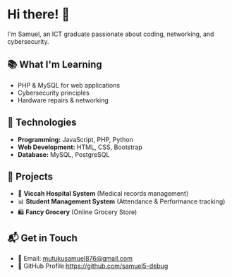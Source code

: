 # Hi there! 👋
I'm Samuel, an ICT graduate passionate about coding, networking, and cybersecurity.

## 📚 What I'm Learning
- PHP & MySQL for web applications
- Cybersecurity principles
- Hardware repairs & networking

## 🔧 Technologies
- **Programming:** JavaScript, PHP, Python
- **Web Development:** HTML, CSS, Bootstrap
- **Database:** MySQL, PostgreSQL

## 📂 Projects
- 🏥 **Viccah Hospital System** (Medical records management)
- 📊 **Student Management System** (Attendance & Performance tracking)
- 🛍️ **Fancy Grocery** (Online Grocery Store)

## 📬 Get in Touch
- 📧 Email: mutukusamuel876@gmail.com
- 🔗 GitHub Profile:https://github.com/samuel5-debug
